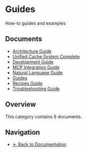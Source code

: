 # Guides

How-to guides and examples

## Documents

- [Architecture Guide](./architecture.md)
- [Unified Cache System Complete](./unified-cache-system-complete.md)
- [Development Guide](./development.md)
- [MCP Integration Guide](./mcp-integration.md)
- [Natural Language Guide](./natural-language.md)
- [Guides](./README.md)
- [Recipes Guide](./recipes.md)
- [Troubleshooting Guide](./troubleshooting.md)

## Overview

This category contains 8 documents.

## Navigation

- [← Back to Documentation](../)
